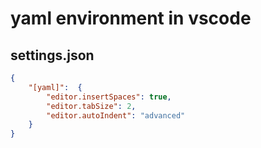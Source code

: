 # yaml environment in vscode

## settings.json

```json
{
    "[yaml]":  {
        "editor.insertSpaces": true,
        "editor.tabSize": 2,
        "editor.autoIndent": "advanced"
    }
}
```

